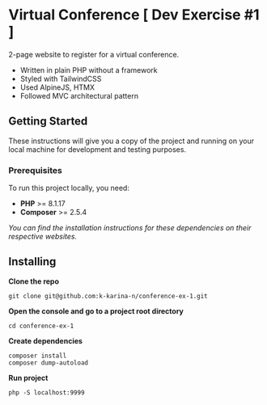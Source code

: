 # Virtual Conference [ Dev Exercise #1 ] 

2-page website to register for a virtual conference. 

- Written in plain PHP without a framework 
- Styled with TailwindCSS
- Used AlpineJS, HTMX 
- Followed MVC architectural pattern

## Getting Started
These instructions will give you a copy of the project and running on your local machine for development and testing purposes. 

### Prerequisites
To run this project locally, you need:

- **PHP** >= 8.1.17
- **Composer** >= 2.5.4 

*You can find the installation instructions for these dependencies on their respective websites.*

## Installing
**Clone the repo**
```
git clone git@github.com:k-karina-n/conference-ex-1.git
```

**Open the console and go to a project root directory**
```
cd conference-ex-1
```

**Create dependencies**
```
composer install
composer dump-autoload
```

**Run project**
```
php -S localhost:9999
```
